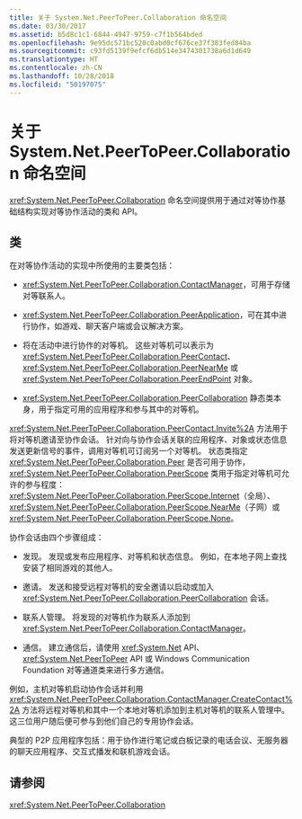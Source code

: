 ```yaml
---
title: 关于 System.Net.PeerToPeer.Collaboration 命名空间
ms.date: 03/30/2017
ms.assetid: b5d8c1c1-6844-4947-9759-c7f1b564bded
ms.openlocfilehash: 9e95dc571bc520c0abd0cf676ce37f383fed84ba
ms.sourcegitcommit: c93fd5139f9efcf6db514e3474301738a6d1d649
ms.translationtype: HT
ms.contentlocale: zh-CN
ms.lasthandoff: 10/28/2018
ms.locfileid: "50197075"
---
```

# <a name="about-the-systemnetpeertopeercollaboration-namespace"></a>关于 System.Net.PeerToPeer.Collaboration 命名空间
<xref:System.Net.PeerToPeer.Collaboration> 命名空间提供用于通过对等协作基础结构实现对等协作活动的类和 API。  
  
## <a name="classes"></a>类  
 在对等协作活动的实现中所使用的主要类包括：  
  
-   <xref:System.Net.PeerToPeer.Collaboration.ContactManager>，可用于存储对等联系人。  
  
-   <xref:System.Net.PeerToPeer.Collaboration.PeerApplication>，可在其中进行协作，如游戏、聊天客户端或会议解决方案。  
  
-   将在活动中进行协作的对等机。  这些对等机可以表示为 <xref:System.Net.PeerToPeer.Collaboration.PeerContact>、<xref:System.Net.PeerToPeer.Collaboration.PeerNearMe> 或 <xref:System.Net.PeerToPeer.Collaboration.PeerEndPoint> 对象。  
  
-   <xref:System.Net.PeerToPeer.Collaboration.PeerCollaboration> 静态类本身，用于指定可用的应用程序和参与其中的对等机。  
  
 <xref:System.Net.PeerToPeer.Collaboration.PeerContact.Invite%2A> 方法用于将对等机邀请至协作会话。  针对向与协作会话关联的应用程序、对象或状态信息发送更新信号的事件，调用对等机可订阅另一个对等机。 状态类指定 <xref:System.Net.PeerToPeer.Collaboration.Peer> 是否可用于协作，<xref:System.Net.PeerToPeer.Collaboration.PeerScope> 类用于指定对等机可允许的参与程度：<xref:System.Net.PeerToPeer.Collaboration.PeerScope.Internet>（全局）、<xref:System.Net.PeerToPeer.Collaboration.PeerScope.NearMe>（子网）或 <xref:System.Net.PeerToPeer.Collaboration.PeerScope.None>。  
  
 协作会话由四个步骤组成：  
  
-   发现。 发现或发布应用程序、对等机和状态信息。  例如，在本地子网上查找安装了相同游戏的其他人。  
  
-   邀请。 发送和接受远程对等机的安全邀请以启动或加入 <xref:System.Net.PeerToPeer.Collaboration.PeerCollaboration> 会话。  
  
-   联系人管理。 将发现的对等机作为联系人添加到 <xref:System.Net.PeerToPeer.Collaboration.ContactManager>。  
  
-   通信。 建立通信后，请使用 <xref:System.Net> API、<xref:System.Net.PeerToPeer> API 或 Windows Communication Foundation 对等通道类来进行多方通信。  
  
 例如，主机对等机启动协作会话并利用 <xref:System.Net.PeerToPeer.Collaboration.ContactManager.CreateContact%2A> 方法将远程对等机和其中一个本地对等机添加到主机对等机的联系人管理中。  这三位用户随后便可参与到他们自己的专用协作会话。  
  
 典型的 P2P 应用程序包括：用于协作进行笔记或白板记录的电话会议、无服务器的聊天应用程序、交互式播发和联机游戏会话。  
  
## <a name="see-also"></a>请参阅  
 <xref:System.Net.PeerToPeer.Collaboration>

